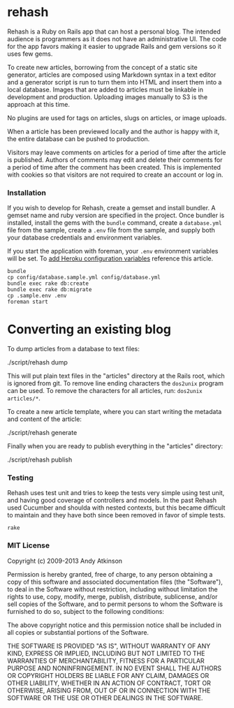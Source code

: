rehash
===
Rehash is a Ruby on Rails app that can host a personal blog. The intended audience is programmers as it does not have an administrative UI. The code for the app favors making it easier to upgrade Rails and gem versions so it uses few gems. 

To create new articles, borrowing from the concept of a static site generator, articles are composed using Markdown syntax in a text editor and a generator script is run to turn them into HTML and insert them into a local database. Images that are added to articles must be linkable in development and production. Uploading images manually to S3 is the approach at this time.

No plugins are used for tags on articles, slugs on articles, or image uploads.

When a article has been previewed locally and the author is happy with it, the entire database can be pushed to production. 

Visitors may leave comments on articles for a period of time after the article is published. Authors of comments may edit and delete their comments for a period of time after the comment has been created. This is implemented with cookies so that visitors are not required to create an account or log in.

### Installation

If you wish to develop for Rehash, create a gemset and install bundler. A gemset name and ruby version are specified in the project. Once bundler is installed, install the gems with the `bundle` command, create a `database.yml` file from the sample, create a `.env` file from the sample, and supply both your database credentials and environment variables. 

If you start the application with foreman, your `.env` environment variables will be set. To [add Heroku configuration variables](https://devcenter.heroku.com/articles/config-vars) reference this article.

    bundle
    cp config/database.sample.yml config/database.yml
    bundle exec rake db:create
    bundle exec rake db:migrate
    cp .sample.env .env 
    foreman start

Converting an existing blog
===========================
To dump articles from a database to text files:

  ./script/rehash dump

This will put plain text files in the "articles" directory at the Rails root, which is ignored from git. To remove line ending characters the `dos2unix` program can be used. To remove the characters for all articles, run: `dos2unix articles/*`.

To create a new article template, where you can start writing the metadata and content of the article:

  ./script/rehash generate

Finally when you are ready to publish everything in the "articles" directory:

  ./script/rehash publish


### Testing

Rehash uses test unit and tries to keep the tests very simple using test unit, and having good coverage of controllers and models. In the past Rehash used Cucumber and shoulda with nested contexts, but this became difficult to maintain and they have both since been removed in favor of simple tests.

    rake

### MIT License

Copyright (c) 2009-2013 Andy Atkinson

Permission is hereby granted, free of charge, to any person
obtaining a copy of this software and associated documentation
files (the "Software"), to deal in the Software without
restriction, including without limitation the rights to use,
copy, modify, merge, publish, distribute, sublicense, and/or sell
copies of the Software, and to permit persons to whom the
Software is furnished to do so, subject to the following
conditions:

The above copyright notice and this permission notice shall be
included in all copies or substantial portions of the Software.

THE SOFTWARE IS PROVIDED "AS IS", WITHOUT WARRANTY OF ANY KIND,
EXPRESS OR IMPLIED, INCLUDING BUT NOT LIMITED TO THE WARRANTIES
OF MERCHANTABILITY, FITNESS FOR A PARTICULAR PURPOSE AND
NONINFRINGEMENT. IN NO EVENT SHALL THE AUTHORS OR COPYRIGHT
HOLDERS BE LIABLE FOR ANY CLAIM, DAMAGES OR OTHER LIABILITY,
WHETHER IN AN ACTION OF CONTRACT, TORT OR OTHERWISE, ARISING
FROM, OUT OF OR IN CONNECTION WITH THE SOFTWARE OR THE USE OR
OTHER DEALINGS IN THE SOFTWARE.
